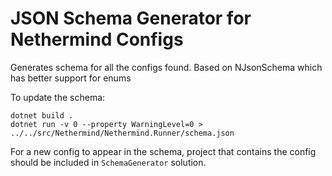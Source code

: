 # JSON Schema Generator for Nethermind Configs

Generates schema for all the configs found. Based on NJsonSchema which has better support for enums

To update the schema:

```
dotnet build .
dotnet run -v 0 --property WarningLevel=0 > ../../src/Nethermind/Nethermind.Runner/schema.json
```

For a new config to appear in the schema, project that contains the config should be included in `SchemaGenerator` solution.
